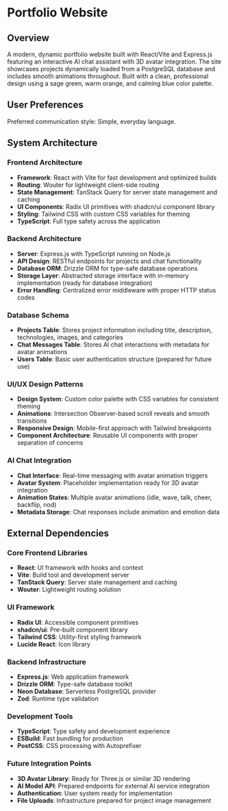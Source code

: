 # Portfolio Website

## Overview

A modern, dynamic portfolio website built with React/Vite and Express.js featuring an interactive AI chat assistant with 3D avatar integration. The site showcases projects dynamically loaded from a PostgreSQL database and includes smooth animations throughout. Built with a clean, professional design using a sage green, warm orange, and calming blue color palette.

## User Preferences

Preferred communication style: Simple, everyday language.

## System Architecture

### Frontend Architecture
- **Framework**: React with Vite for fast development and optimized builds
- **Routing**: Wouter for lightweight client-side routing 
- **State Management**: TanStack Query for server state management and caching
- **UI Components**: Radix UI primitives with shadcn/ui component library
- **Styling**: Tailwind CSS with custom CSS variables for theming
- **TypeScript**: Full type safety across the application

### Backend Architecture  
- **Server**: Express.js with TypeScript running on Node.js
- **API Design**: RESTful endpoints for projects and chat functionality
- **Database ORM**: Drizzle ORM for type-safe database operations
- **Storage Layer**: Abstracted storage interface with in-memory implementation (ready for database integration)
- **Error Handling**: Centralized error middleware with proper HTTP status codes

### Database Schema
- **Projects Table**: Stores project information including title, description, technologies, images, and categories
- **Chat Messages Table**: Stores AI chat interactions with metadata for avatar animations
- **Users Table**: Basic user authentication structure (prepared for future use)

### UI/UX Design Patterns
- **Design System**: Custom color palette with CSS variables for consistent theming
- **Animations**: Intersection Observer-based scroll reveals and smooth transitions
- **Responsive Design**: Mobile-first approach with Tailwind breakpoints
- **Component Architecture**: Reusable UI components with proper separation of concerns

### AI Chat Integration
- **Chat Interface**: Real-time messaging with avatar animation triggers
- **Avatar System**: Placeholder implementation ready for 3D avatar integration
- **Animation States**: Multiple avatar animations (idle, wave, talk, cheer, backflip, nod)
- **Metadata Storage**: Chat responses include animation and emotion data

## External Dependencies

### Core Frontend Libraries
- **React**: UI framework with hooks and context
- **Vite**: Build tool and development server
- **TanStack Query**: Server state management and caching
- **Wouter**: Lightweight routing solution

### UI Framework
- **Radix UI**: Accessible component primitives
- **shadcn/ui**: Pre-built component library  
- **Tailwind CSS**: Utility-first styling framework
- **Lucide React**: Icon library

### Backend Infrastructure
- **Express.js**: Web application framework
- **Drizzle ORM**: Type-safe database toolkit
- **Neon Database**: Serverless PostgreSQL provider
- **Zod**: Runtime type validation

### Development Tools
- **TypeScript**: Type safety and development experience
- **ESBuild**: Fast bundling for production
- **PostCSS**: CSS processing with Autoprefixer

### Future Integration Points
- **3D Avatar Library**: Ready for Three.js or similar 3D rendering
- **AI Model API**: Prepared endpoints for external AI service integration
- **Authentication**: User system ready for implementation
- **File Uploads**: Infrastructure prepared for project image management
